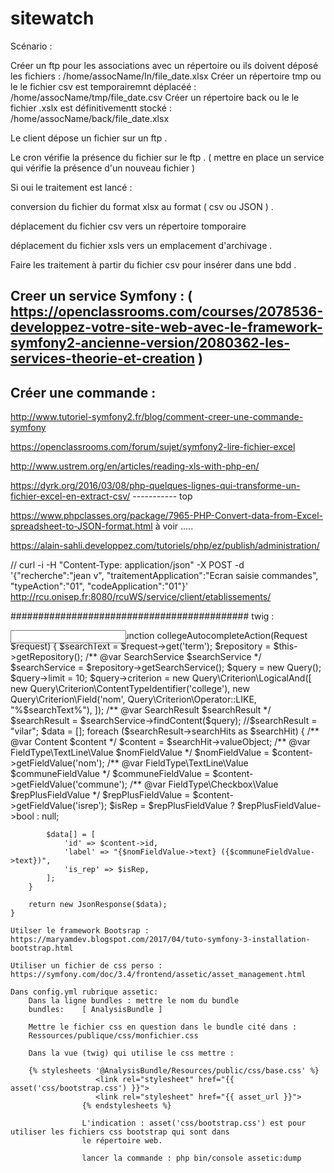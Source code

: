 sitewatch
=========

Scénario :

Créer un ftp pour les associations avec un répertoire ou ils doivent déposé les fichiers : /home/assocName/In/file_date.xlsx
Créer un répertoire tmp ou le le fichier csv est temporairemnt déplacéé  : /home/assocName/tmp/file_date.csv
Créer un répertoire back ou le le fichier .xslx est définitivementt stocké  : /home/assocName/back/file_date.xlsx




Le client dépose un fichier sur un ftp .

Le cron vérifie la présence du fichier sur le ftp . ( mettre en place un service qui vérifie la présence d'un nouveau fichier )

Si oui le traitement est lancé :

conversion du fichier du format xlsx au format ( csv ou JSON ) .

déplacement du fichier csv vers un répertoire tomporaire

déplacement du fichier xsls vers un emplacement d'archivage .

Faire les traitement à partir du fichier csv pour insérer dans une bdd .

Creer un service Symfony :   ( https://openclassrooms.com/courses/2078536-developpez-votre-site-web-avec-le-framework-symfony2-ancienne-version/2080362-les-services-theorie-et-creation )
--------------------------

Créer une commande :
---------------------

http://www.tutoriel-symfony2.fr/blog/comment-creer-une-commande-symfony

https://openclassrooms.com/forum/sujet/symfony2-lire-fichier-excel

http://www.ustrem.org/en/articles/reading-xls-with-php-en/

https://dyrk.org/2016/03/08/php-quelques-lignes-qui-transforme-un-fichier-excel-en-extract-csv/   ----------- top

https://www.phpclasses.org/package/7965-PHP-Convert-data-from-Excel-spreadsheet-to-JSON-format.html à voir .....

https://alain-sahli.developpez.com/tutoriels/php/ez/publish/administration/

<!-- Source : https://jsfiddle.net/jlevaillant/6w5ju52v/11/?utm_source=website&utm_medium=embed&utm_campaign=6w5ju52v -->
<!-- https://jolicode.com/blog/une-fenetre-modale-accessible -->

// curl -i -H "Content-Type: application/json" -X POST -d '{"recherche":"jean v", "traitementApplication":"Ecran saisie commandes", "typeAction":"01",  "codeApplication":"01"}' http://rcu.onisep.fr:8080/rcuWS/service/client/etablissements/



###########################################
twig :

<div id="college_choice_popin">
    <input type="text" id="myfield" style="position: absolute; z-index: 1111;"/> <!--  -->
    <a class="rep" style="display:none;" href="#">Accéder à la bourse de stage</a>
    <a class="no-rep" style="display:none;" href="#">Me faire aider dans mes recherches de stage</a>
    <script>
        $('#myfield').val('');
        $('#provincie').selectedIndex = 0;
        $('#college_choice_popin input[type="text"]').autocomplete({
            minLength: 3,
            source: '{{ path('onisep_stage3e_college_autocomplete') }}',
            select: function (event, ui) {
                if (ui.item.is_rep) {
                    $('#college_choice_popin .rep').show();
                    $('#college_choice_popin .no-rep').hide();
                } else {
                    $('#college_choice_popin .rep').hide();
                    $('#college_choice_popin .no-rep').show();
                }
            },
            messages: {
                results: function() {}
            }
        });
        $("rep").click(function(){
            window.alert("Clic sur a#test1.");
        });
        $("no-rep").click(function(){
            window.alert("Clic sur a#test1.");
        });
    </script>
</div>
######
controller :
 public function collegeAutocompleteAction(Request $request)
    {
        $searchText = $request->get('term');
        $repository = $this->getRepository();
        /** @var SearchService $searchService */
        $searchService = $repository->getSearchService();
        $query = new Query();
        $query->limit = 10;
        $query->criterion = new Query\Criterion\LogicalAnd([
            new Query\Criterion\ContentTypeIdentifier('college'),
            new Query\Criterion\Field('nom', Query\Criterion\Operator::LIKE, "%$searchText%"),
        ]);
        /** @var SearchResult $searchResult */
        $searchResult = $searchService->findContent($query);
        //$searchResult = "vilar";
        $data = [];
        foreach ($searchResult->searchHits as $searchHit) {
            /** @var Content $content */
            $content = $searchHit->valueObject;
            /** @var FieldType\TextLine\Value $nomFieldValue */
            $nomFieldValue = $content->getFieldValue('nom');
            /** @var FieldType\TextLine\Value $communeFieldValue */
            $communeFieldValue = $content->getFieldValue('commune');
            /** @var FieldType\Checkbox\Value $repPlusFieldValue */
            $repPlusFieldValue = $content->getFieldValue('isrep');
            $isRep = $repPlusFieldValue ? $repPlusFieldValue->bool : null;

            $data[] = [
                'id' => $content->id,
                'label' => "{$nomFieldValue->text} ({$communeFieldValue->text})",
                'is_rep' => $isRep,
            ];
        }

        return new JsonResponse($data);
    }
    
    Utilser le framework Bootsrap : https://maryamdev.blogspot.com/2017/04/tuto-symfony-3-installation-bootstrap.html
    
    Utiliser un fichier de css perso : https://symfony.com/doc/3.4/frontend/assetic/asset_management.html
    
    Dans config.yml rubrique assetic:
        Dans la ligne bundles : mettre le nom du bundle 
        bundles:    [ AnalysisBundle ]
        
        Mettre le fichier css en question dans le bundle cité dans :
        Ressources/publique/css/monfichier.css
        
        Dans la vue (twig) qui utilise le css mettre : 
        
        {% stylesheets '@AnalysisBundle/Resources/public/css/base.css' %}
                       <link rel="stylesheet" href="{{ asset('css/bootstrap.css') }}">
                       <link rel="stylesheet" href="{{ asset_url }}">
                    {% endstylesheets %}
                    
                    L'indication : asset('css/bootstrap.css') est pour utiliser les fichiers css bootstrap qui sont dans 
                    le répertoire web.
                    
                    lancer la commande : php bin/console assetic:dump
    
    
